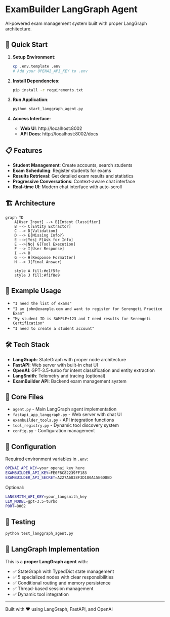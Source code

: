 # ExamBuilder LangGraph Agent

AI-powered exam management system built with proper LangGraph architecture.

## 🚀 Quick Start

1. **Setup Environment**:
   ```bash
   cp .env.template .env
   # Add your OPENAI_API_KEY to .env
   ```

2. **Install Dependencies**:
   ```bash
   pip install -r requirements.txt
   ```

3. **Run Application**:
   ```bash
   python start_langgraph_agent.py
   ```

4. **Access Interface**:
   - **Web UI**: http://localhost:8002
   - **API Docs**: http://localhost:8002/docs

## 📋 Features

- **Student Management**: Create accounts, search students
- **Exam Scheduling**: Register students for exams
- **Results Retrieval**: Get detailed exam results and statistics
- **Progressive Conversations**: Context-aware chat interface
- **Real-time UI**: Modern chat interface with auto-scroll

## 🏗️ Architecture

```mermaid
graph TD
    A[User Input] --> B[Intent Classifier]
    B --> C[Entity Extractor]  
    C --> D[Validation]
    D --> E{Missing Info?}
    E -->|Yes| F[Ask for Info]
    E -->|No| G[Tool Execution]
    F --> I[User Response]
    I --> B
    G --> H[Response Formatter]
    H --> J[Final Answer]
    
    style A fill:#e1f5fe
    style J fill:#f1f8e9
```

## 💬 Example Usage

- `"I need the list of exams"`
- `"I am john@example.com and want to register for Serengeti Practice Exam"`
- `"My student ID is SAMPLE+123 and I need results for Serengeti Certification"`
- `"I need to create a student account"`

## 🛠️ Tech Stack

- **LangGraph**: StateGraph with proper node architecture
- **FastAPI**: Web server with built-in chat UI
- **OpenAI**: GPT-3.5-turbo for intent classification and entity extraction
- **LangSmith**: Telemetry and tracing (optional)
- **ExamBuilder API**: Backend exam management system

## 📁 Core Files

- `agent.py` - Main LangGraph agent implementation
- `fastapi_app_langgraph.py` - Web server with chat UI
- `exambuilder_tools.py` - API integration functions
- `tool_registry.py` - Dynamic tool discovery system
- `config.py` - Configuration management

## 🔧 Configuration

Required environment variables in `.env`:
```bash
OPENAI_API_KEY=your_openai_key_here
EXAMBUILDER_API_KEY=FE0F8C82239FF183
EXAMBUILDER_API_SECRET=A227A6838F3D180A15E6D8ED
```

Optional:
```bash
LANGSMITH_API_KEY=your_langsmith_key
LLM_MODEL=gpt-3.5-turbo
PORT=8002
```

## 🧪 Testing

```bash
python test_langgraph_agent.py
```

## 🎯 LangGraph Implementation

This is a **proper LangGraph agent** with:
- ✅ StateGraph with TypedDict state management
- ✅ 5 specialized nodes with clear responsibilities
- ✅ Conditional routing and memory persistence
- ✅ Thread-based session management
- ✅ Dynamic tool integration

---

Built with ❤️ using LangGraph, FastAPI, and OpenAI